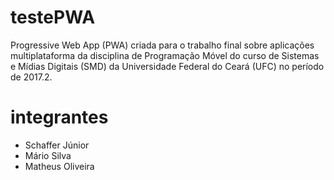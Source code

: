 # testePWA

Progressive Web App (PWA) criada para o trabalho final sobre aplicações multiplataforma da disciplina de Programação Móvel do curso de Sistemas e Mídias Digitais (SMD) da Universidade Federal do Ceará (UFC) no período de 2017.2.

# integrantes

- Schaffer Júnior
- Mário Silva
- Matheus Oliveira
